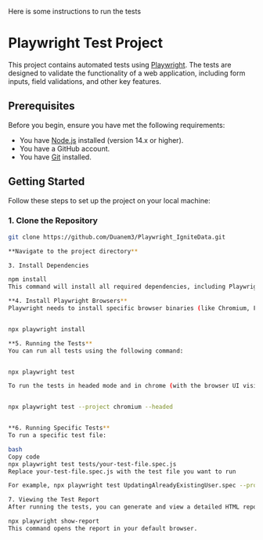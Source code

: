 Here is some instructions to run the tests

# Playwright Test Project

This project contains automated tests using [Playwright](https://playwright.dev/). The tests are designed to validate the functionality of a web application, including form inputs, field validations, and other key features.

## Prerequisites

Before you begin, ensure you have met the following requirements:

- You have [Node.js](https://nodejs.org/) installed (version 14.x or higher).
- You have a GitHub account.
- You have [Git](https://git-scm.com/) installed.

## Getting Started

Follow these steps to set up the project on your local machine:

### 1. Clone the Repository

```bash
git clone https://github.com/Duanem3/Playwright_IgniteData.git

**Navigate to the project directory**

3. Install Dependencies

npm install
This command will install all required dependencies, including Playwright.

**4. Install Playwright Browsers**
Playwright needs to install specific browser binaries (like Chromium, Firefox, and WebKit) to run the tests. Run:


npx playwright install

**5. Running the Tests**
You can run all tests using the following command:


npx playwright test

To run the tests in headed mode and in chrome (with the browser UI visible):


npx playwright test --project chromium --headed


**6. Running Specific Tests**
To run a specific test file:

bash
Copy code
npx playwright test tests/your-test-file.spec.js
Replace your-test-file.spec.js with the test file you want to run

For example, npx playwright test UpdatingAlreadyExistingUser.spec --project chromium --headed 

7. Viewing the Test Report
After running the tests, you can generate and view a detailed HTML report:

npx playwright show-report
This command opens the report in your default browser.
